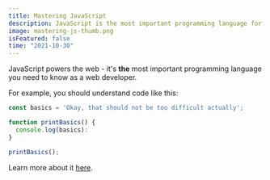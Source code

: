 ```yaml
---
title: Mastering JavaScript
description: JavaScript is the most important programming language for web development. You probably don't know it well enough!
image: mastering-js-thumb.png
isFeatured: false
time: "2021-10-30"
---
```


JavaScript powers the web - it's **the** most important programming language you need to know as a web developer.

For example, you should understand code like this:

```js
const basics = 'Okay, that should not be too difficult actually';

function printBasics() {
  console.log(basics):
}

printBasics();
```

Learn more about it [here](https://academind.com).

